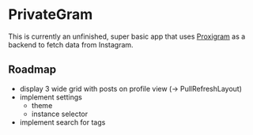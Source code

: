 # PrivateGram

This is currently an unfinished, super basic app that uses [Proxigram](https://codeberg.org/ThePenguinDev/Proxigram) as a backend to fetch data from Instagram.

## Roadmap
- display 3 wide grid with posts on profile view (-> PullRefreshLayout)
- implement settings
	- theme
	- instance selector
- implement search for tags